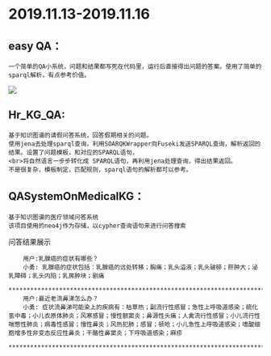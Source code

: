 2019.11.13-2019.11.16
====
easy QA：
----
	一个简单的QA小系统，问题和结果都写死在代码里，运行后直接得出问题的答案。使用了简单的sparql解析，有点参考价值。
	
![](https://www.baidu.com/img/bd_logo1.png)

Hr_KG_QA:
----
	基于知识图谱的请假问答系统，回答假期相关的问题。
	使用jena去处理sparql查询，利用SOARQKWrapper向Fuseki发送SPARQL查询，解析返回的结果。设置了问题模板，和对应的SPARQL语句，  
	<br>将自然语言一步步转化成 SPARQL语句，再利用jena处理查询，得出结果返回。
	不是很复杂，模板制定，匹配规则，sparql语句的解析都可以参考。


QASystemOnMedicalKG：
----
	基于知识图谱的医疗领域问答系统
	该项目使用的neo4j作为存储，以cypher查询语句来进行问答搜索

问答结果展示

        用户:乳腺癌的症状有哪些？
        小勇: 乳腺癌的症状包括：乳腺癌的远处转移；胸痛；乳头溢液；乳头破碎；肝肿大；泌乳障碍；乳头内陷；乳房肿块；剧痛
        ******************************************************************************************
        用户:最近老流鼻涕怎么办？
        小勇: 症状流鼻涕可能染上的疾病有：枯草热；副流行性感冒；急性上呼吸道感染；硫化氢中毒；小儿衣原体肺炎；风寒感冒；慢性额窦炎；鼻源性头痛；人禽流行性感冒；小儿流行性喘憋性肺炎；病毒性感冒；慢性鼻炎；风热犯肺；感冒；顿呛；小儿急性上呼吸道感染；嗜酸细胞增多性非变态反应性鼻炎；干酪性鼻窦炎；下呼吸道感染；麻疹
        ******************************************************************************************

